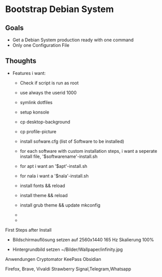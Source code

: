 # Bootstrap Debian System

## Goals

 - Get a Debian System production ready with one command
 - Only one Configuration File
 
## Thoughts

 - Features i want:
   - Check if script is run as root 
   - use always the userid 1000
   - symlink dotfiles
   - setup konsole
   - cp desktop-background
   - cp profile-picture
   - install sofware.cfg (list of Software to be installed)
   - for each software with custom installation steps, i want a seperate install file, '$softwarename'-install.sh
   - for apt i want an '$apt'-install.sh
   - for nala i want a '$nala'-install.sh
   - install fonts && reload
   - install theme && reload
   - install grub theme && update mkconfig
   - 



   - 


First Steps after Install

- Bildschirmauflösung setzen auf
2560x1440
165 Hz
Skalierung 100%

- Hintergrundbild setzen
~/Bilder/Wallpaper/infinity.jpg


Anwendungen
Cryptomator
KeePass
Obsidian


Firefox, Brave, Vivaldi
Strawberry
Signal,Telegram,Whatsapp
